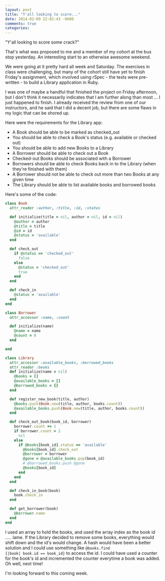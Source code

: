 ```yaml
---
layout: post
title: "Y'all looking to score..."
date: 2014-02-09 22:02:43 -0600
comments: true
categories:
---
```

"Y'all looking to score some crack?"

That's what was proposed to me and a member of my cohort at the bus stop yesterday. An interesting start to an otherwise awesome weekend.
<!-- more -->

We were going at it pretty hard all week and Saturday. The exercises in class were challenging, but many of the cohort still have yet to finish Friday's assignment, which involved using rSpec - the tests were pre-written - to build a Library application in Ruby.

I was one of maybe a handful that finished the project on Friday afternoon, but I don't think it necessarily indicates that I am further along than most ... I just happened to finish. I already received the review from one of our instructors, and he said that I did a decent job, but there are some flaws in my logic that can be shored up.

Here were the requirements for the Library app:

- A Book should be able to be marked as checked_out
- You should be able to check a Book's status (e.g. available or checked out)
- You should be able to add new Books to a Library
- A Borrower should be able to check out a Book
- Checked-out Books should be associated with a Borrower
- Borrowers should be able to check Books back in to the Library (when they're finished with them)
- A Borrower should not be able to check out more than two Books at any given time
- The Library should be able to list available books and borrowed books

Here's some of the code:

```ruby
class Book
  attr_reader :author, :title, :id, :status

  def initialize(title = nil, author = nil, id = nil)
    @author = author
    @title = title
    @id = id
    @status = 'available'
  end

  def check_out
    if @status == 'checked_out'
      false
    else
      @status = 'checked_out'
      true
    end
  end

  def check_in
    @status = 'available'
  end
end

class Borrower
  attr_accessor :name, :count

  def initialize(name)
    @name = name
    @count = 0
  end

end

class Library
  attr_accessor :available_books, :borrowed_books
  attr_reader :books
  def initialize(name = nil)
    @books = []
    @available_books = []
    @borrowed_books = {}
  end

  def register_new_book(title, author)
    @books.push(Book.new(title, author, books.count))
    @available_books.push(Book.new(title, author, books.count))
  end

  def check_out_book(book_id, borrower)
    borrower.count += 1
    if borrower.count > 2
      nil
    else
      if @books[book_id].status == 'available'
        @books[book_id].check_out
        @borrower = borrower
        @gone = @available_books.pop(book_id)
        # @borrowed_books.push @gone
        @books[book_id]
      end
    end
  end

  def check_in_book(book)
    book.check_in
  end

  def get_borrower(book)
    @borrower.name
  end
end
```

I used an array to hold the books, and used the array index as the book id ..... lame. If the Library decided to remove some books, everything would shift down and the id's would change. A hash would have been a better solution and I could use something like <code>@books.find {|book| book.id == book_id}</code> to access the id. I could have used a counter for the book's id and incremented the counter everytime a book was added. Oh well, next time!

I'm looking forward to this coming week.
